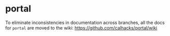 # portal

To eliminate inconsistencies in documentation across branches, all the docs for `portal` are moved to the wiki: https://github.com/calhacks/portal/wiki
